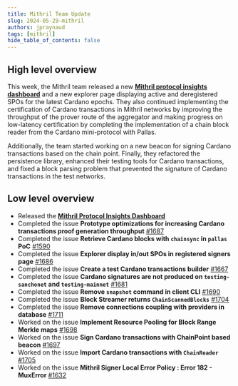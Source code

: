 ```yaml
---
title: Mithril Team Update
slug: 2024-05-29-mithril
authors: jpraynaud
tags: [mithril]
hide_table_of_contents: false
---
```


## High level overview

This week, the Mithril team released a new [**Mithril protocol insights dashboard**](https://lookerstudio.google.com/u/0/reporting/8b05ea4b-6a43-45ea-aef2-237906ec7a42/page/kem0D?s=oi6CR5eZrnQ) and a new explorer page displaying active and deregistered SPOs for the latest Cardano epochs. They also continued implementing the certification of Cardano transactions in Mithril networks by improving the throughput of the prover route of the aggregator and making progress on low-latency certification by completing the implementation of a chain block reader from the Cardano mini-protocol with Pallas.

Additionally, the team started working on a new beacon for signing Cardano transactions based on the chain point. Finally, they refactored the persistence library, enhanced their testing tools for Cardano transactions, and fixed a block parsing problem that prevented the signature of Cardano transactions in the test networks.

## Low level overview
- Released the [**Mithril Protocol Insights Dashboard**](https://lookerstudio.google.com/u/0/reporting/8b05ea4b-6a43-45ea-aef2-237906ec7a42/page/kem0D?s=oi6CR5eZrnQ)
- Completed the issue **Prototype optimizations for increasing Cardano transactions proof generation throughput** [#1687](https://github.com/input-output-hk/mithril/issues/1687)
- Completed the issue **Retrieve Cardano blocks with `chainsync` in `pallas` PoC** [#1590](https://github.com/input-output-hk/mithril/issues/1590)
- Completed the issue **Explorer display in/out SPOs in registered signers page** [#1686](https://github.com/input-output-hk/mithril/issues/1686)
- Completed the issue **Create a test Cardano transactions builder** [#1667](https://github.com/input-output-hk/mithril/issues/1667)
- Completed the issue **Cardano signatures are not produced on `testing-sanchonet` and `testing-mainnet`** [#1681](https://github.com/input-output-hk/mithril/issues/1681)
- Completed the issue **Remove `snapshot` command in client CLI** [#1690](https://github.com/input-output-hk/mithril/issues/1690)
- Completed the issue **Block Streamer returns `ChainScannedBlocks`** [#1704](https://github.com/input-output-hk/mithril/issues/1704)
- Completed the issue **Remove connections coupling with providers in database** [#1711](https://github.com/input-output-hk/mithril/issues/1711)
- Worked on the issue **Implement Resource Pooling for Block Range Merkle maps** [#1698](https://github.com/input-output-hk/mithril/issues/1698)
- Worked on the issue **Sign Cardano transactions with ChainPoint based beacon** [#1697](https://github.com/input-output-hk/mithril/issues/1697)
- Worked on the issue **Import Cardano transactions with `ChainReader`** [#1705](https://github.com/input-output-hk/mithril/issues/1705)
- Worked on the issue **Mithril Signer Local Error Policy : Error 182 - MuxError** [#1632](https://github.com/input-output-hk/mithril/issues/1632)



